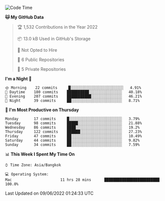 <!--START_SECTION:waka-->
![Code Time](http://img.shields.io/badge/Code%20Time-0%20secs-blue)

**🐱 My GitHub Data** 

> 🏆 1,532 Contributions in the Year 2022
 > 
> 📦 13.0 kB Used in GitHub's Storage 
 > 
> 🚫 Not Opted to Hire
 > 
> 📜 6 Public Repositories 
 > 
> 🔑 5 Private Repositories  
 > 
**I'm a Night 🦉** 

```text
🌞 Morning    22 commits     █░░░░░░░░░░░░░░░░░░░░░░░░   4.91% 
🌆 Daytime    180 commits    ██████████░░░░░░░░░░░░░░░   40.18% 
🌃 Evening    207 commits    ███████████░░░░░░░░░░░░░░   46.21% 
🌙 Night      39 commits     ██░░░░░░░░░░░░░░░░░░░░░░░   8.71%

```
📅 **I'm Most Productive on Thursday** 

```text
Monday       17 commits     █░░░░░░░░░░░░░░░░░░░░░░░░   3.79% 
Tuesday      98 commits     █████░░░░░░░░░░░░░░░░░░░░   21.88% 
Wednesday    86 commits     ████░░░░░░░░░░░░░░░░░░░░░   19.2% 
Thursday     122 commits    ██████░░░░░░░░░░░░░░░░░░░   27.23% 
Friday       47 commits     ██░░░░░░░░░░░░░░░░░░░░░░░   10.49% 
Saturday     44 commits     ██░░░░░░░░░░░░░░░░░░░░░░░   9.82% 
Sunday       34 commits     ██░░░░░░░░░░░░░░░░░░░░░░░   7.59%

```


📊 **This Week I Spent My Time On** 

```text
⌚︎ Time Zone: Asia/Bangkok

💻 Operating System: 
Mac                      11 hrs 28 mins      █████████████████████████   100.0%

```


 Last Updated on 09/06/2022 01:24:33 UTC
<!--END_SECTION:waka-->